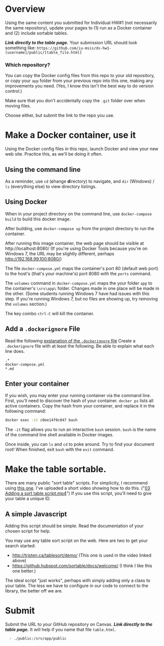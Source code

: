
# Overview
Using the same content you submitted for Individual HW#1 (not necessarily the same repository), update your pages to (1)  run as a Docker container and (2) include sortable tables.

_**Link directly to the table page.**_ Your submission URL should look something like: `https://github.com/iu-msis/ds-hw1-[username]/public/[table_file.html]`

### Which repository?
You can copy the Docker config files from this repo to your old repository, or copy your `app` folder from your previous repo into this one, making any improvements you need. (Yes, I know this isn't the best way to do version control.)

Make sure that you don't accidentally copy the `.git` folder over when moving files.

Choose either, but submit the link to the repo you use.

# Make a Docker container, use it
Using the Docker config files in this repo, launch Docker and view your new web site. Practice this, as we'll be doing it often.

## Using the command line
As a reminder, use `cd` (**c**hange **d**irectory) to navigate, and `dir` (Windows) / `ls` (everything else) to view directory listings.

## Using Docker
When in your project directory on the command line, use `docker-compose build` to build this docker image.

After building, use `docker-compose up` from the project directory to run the container.

After running this image container, the web page should be visible at http://localhost:8080/ (If you're using Docker Tools because you're on Windows 7, the URL may be slightly different, perhaps http://192.168.99.100:8080/)

The file `docker-compose.yml` maps the container's port 80 (default web port) to
the host's (that's your machine's) port 8080 with the `ports` command.

The `volumes` command in `docker-compose.yml` maps the your folder `app` to the
container's `\srv\app\` folder. Changes made in one place will be made in the
 other. (Some students running Windows 7 have had issues with this step. If you're running Windows 7, but no files are showing up, try removing the `volumes` section.)

The key combo `ctrl-C` will kill the container.

## Add a `.dockerignore` File
Read the following [explanation of the `.dockerignore` file](https://blog.codeship.com/leveraging-the-dockerignore-file-to-create-smaller-images/)
Create a `.dockerignore` file with at least the following. Be able to explain what each line does.

```
.*
docker-compose.yml
*.md
```

## Enter your container

If you wish, you may enter your running container via the command line. First, you'll need to discover the hash of your container. `docker ps` lists all active containers. Copy the hash from your container, and replace it in the following command:

```bash
docker exec -it c0ee14f0c047 bash
```

The `-it` flag allows you to run an interactive `bash` session. `bash` is the name of the command line shell available in Docker images.

Once inside, you can `ls` and `cd` to poke around. Try to find your document root! When finished, exit `bash` with the `exit` command.


# Make the table sortable.

There are many public "sort table" scripts. For simplicity, I recommend using [this one](http://tristen.ca/tablesort/demo/). I've uploaded a short video showing how to do this. ("[03 Adding a sort table script.mp4](https://iu.mediaspace.kaltura.com/media/03+Adding+a+sort+table+script/1_9cd5rcdg)") If you use this script, you'll need to give your table a unique ID.

## A simple Javascript

Adding this script should be simple. Read the documentation of your chosen script for help.

You may use any table sort script on the web. Here are two to get your search started:

* http://tristen.ca/tablesort/demo/ (This one is used in the video linked above)
* https://github.hubspot.com/sortable/docs/welcome/ (I think I like this one better.)

The ideal script "just works", perhaps with simply adding only a class to your table. The less we have to configure in our code to connect to the library, the better off we are.

# Submit
Submit the URL to your GitHub repository on Canvas. _**Link directly to the table page.**_ It will help if you name that file `table.html`.

      - ./public:/srv/app/public
